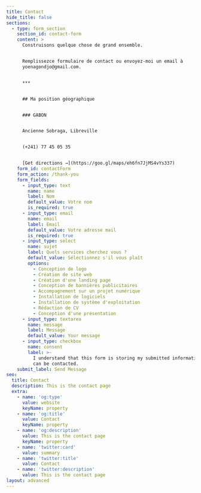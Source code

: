 ```yaml
---
title: Contact
hide_title: false
sections:
  - type: form_section
    section_id: contact-form
    content: >
      Construisons quelque chose de grand ensemble.


      Remplissezce formulaire de contact ou envoyez-moi un email à
      yoenagondjo@gmail.com.


      ***


      ## Ma position géographique


      ### GABON


      Ancienne Sobraga, Libreville


      (+241) 77 45 05 35


      [Get directions →](https://goo.gl/maps/eh6fn7JjMS4vYs337)
    form_id: contactForm
    form_action: /thank-you
    form_fields:
      - input_type: text
        name: name
        label: Nom
        default_value: Votre nom
        is_required: true
      - input_type: email
        name: email
        label: Email
        default_value: Votre adresse mail
        is_required: true
      - input_type: select
        name: sujet
        label: Quels services cherchez vous ?
        default_value: Sélectionnez s'il vous plaît
        options:
          - Conception de logo
          - Création de site web
          - Création d'une landing page
          - Conception de bannières publicitaires
          - Accompagnement sur un projet numérique
          - Installation de logiciels
          - Installation de système d'exploitation
          - Rédaction de CV
          - Conception d'une présentation
      - input_type: textarea
        name: message
        label: Message
        default_value: Your message
      - input_type: checkbox
        name: consent
        label: >-
          I understand that this form is storing my submitted information so I
          can be contacted.
    submit_label: Send Message
seo:
  title: Contact
  description: This is the contact page
  extra:
    - name: 'og:type'
      value: website
      keyName: property
    - name: 'og:title'
      value: Contact
      keyName: property
    - name: 'og:description'
      value: This is the contact page
      keyName: property
    - name: 'twitter:card'
      value: summary
    - name: 'twitter:title'
      value: Contact
    - name: 'twitter:description'
      value: This is the contact page
layout: advanced
---
```

